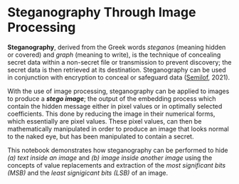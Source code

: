 # Steganography Through Image Processing

**Steganography**, derived from the Greek words *steganos* (meaning hidden or covered) and *graph* (meaning to write), is the technique of concealing secret data within a non-secret file or transmission to prevent discovery; the secret data is then retrieved at its destination. Steganography can be used in conjunction with encryption to conceal or safeguard data ([Semilof]("https://searchsecurity.techtarget.com/definition/steganography"), 2021).
<br>

With the use of image processing, steganography can be applied to images to produce a ***stego image***; the output of the embedding process which contain the hidden message either in pixel values or in optimally selected coefficients. This done by reducing the image in their numerical forms, which essentially are pixel values. These pixel values, can then be mathematically manipulated in order to produce an image that looks normal to the naked eye, but has been manipulated to contain a secret.
<br>

This notebook demonstrates how steganography can be performed to hide *(a) text inside an image* and *(b) image inside another image* using the concepts of value replacements and extraction of the *most significant bits (MSB)* and the *least signigicant bits (LSB)* of an image.
